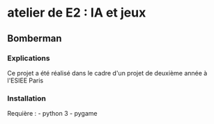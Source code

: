 # atelier de E2 : IA et jeux

## Bomberman

### Explications
Ce projet a été réalisé dans le cadre d'un projet de deuxième année à l'ESIEE Paris

### Installation
Requière : 
	- python 3
	- pygame

